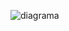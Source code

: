 ![diagrama](https://user-images.githubusercontent.com/70546118/160301064-07b75140-59bc-4e6f-99ac-2d1b741e57af.png)
